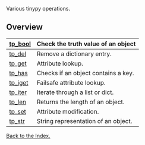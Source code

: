 Various tinypy operations.

## Overview ##
|[tp\_bool](tp_bool.md)|Check the truth value of an object|
|:---------------------|:---------------------------------|
|[tp\_del](tp_del.md)|Remove a dictionary entry.|
|[tp\_get](tp_get.md)|Attribute lookup.|
|[tp\_has](tp_has.md)|Checks if an object contains a key.|
|[tp\_iget](tp_iget.md)|Failsafe attribute lookup.|
|[tp\_iter](tp_iter.md)|Iterate through a list or dict.|
|[tp\_len](tp_len.md)|Returns the length of an object.|
|[tp\_set](tp_set.md)|Attribute modification.|
|[tp\_str](tp_str.md)|String representation of an object.|


[Back to the Index.](Index.md)